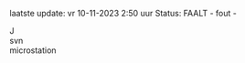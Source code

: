 laatste update: 
vr 10-11-2023  2:50   uur 
Status: FAALT - fout - 
<div class="service R">J</div><div class="service R">svn</div><div class="service Y">microstation</div>